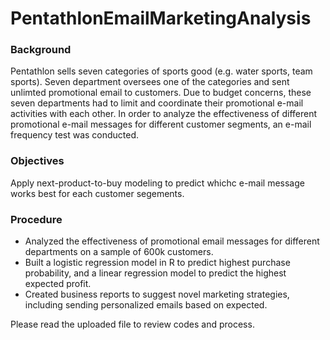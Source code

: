 # PentathlonEmailMarketingAnalysis
### Background
Pentathlon sells seven categories of sports good (e.g. water sports, team sports). Seven department oversees one of the categories and sent unlimted promotional email to customers. Due to budget concerns, these seven departments had to limit and coordinate their promotional e-mail activities with each other. In order to analyze the effectiveness of different promotional e-mail messages for different customer segments, an e-mail frequency test was conducted. 

### Objectives
Apply next-product-to-buy modeling to  predict whichc e-mail message works best for each customer segements. 

### Procedure
- Analyzed the effectiveness of promotional email messages for different departments on a sample of 600k customers.
- Built a logistic regression model in R to predict highest purchase probability, and a linear regression model to predict the highest
expected profit.
- Created business reports to suggest novel marketing strategies, including sending personalized emails based on expected.
 
Please read the uploaded file to review codes and process. 
